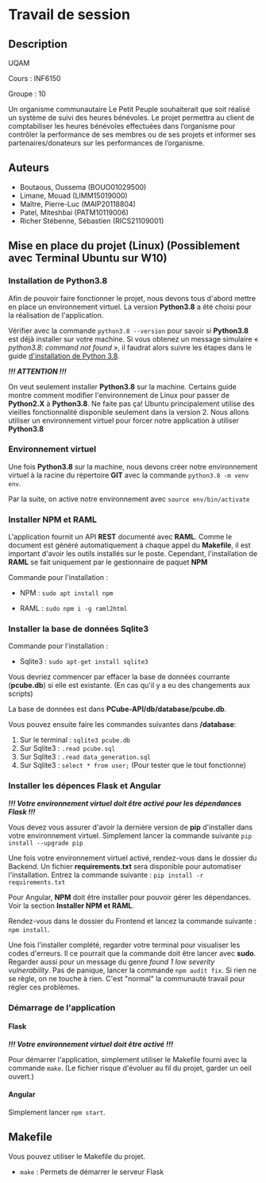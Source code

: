 # Travail de session
## Description
UQAM

Cours : INF6150

Groupe : 10

Un organisme communautaire Le Petit Peuple souhaiterait que soit réalisé un système de suivi des heures bénévoles. Le projet permettra au client de comptabiliser les heures bénévoles effectuées dans l’organisme pour contrôler la performance de ses membres ou de ses projets et informer ses partenaires/donateurs sur les performances de l’organisme.

## Auteurs

- Boutaous, Oussema (BOUO01029500)
- Limane, Mouad (LIMM15019000)
- Maître, Pierre-Luc (MAIP20118804)
- Patel, Miteshbai (PATM10119006)
- Richer Stébenne, Sébastien (RICS21109001)


## Mise en place du projet (Linux) (Possiblement avec Terminal Ubuntu sur W10) 

### Installation de Python3.8

Afin de pouvoir faire fonctionner le projet, nous devons tous d'abord mettre en place un environnement virtuel. La version **Python3.8** a été choisi pour la réalisation de l'application. 

Vérifier avec la commande `python3.8 --version` pour savoir si **Python3.8** est déjà installer sur votre machine. Si vous obtenez un message simulaire « *python3.8: command not found* », il faudrat alors suivre les étapes dans le guide [d'installation de Python 3.8](https://linuxize.com/post/how-to-install-python-3-8-on-ubuntu-18-04/).

**_!!! ATTENTION !!!_**

On veut seulement installer **Python3.8** sur la machine. Certains guide montre comment modifier l'environnement de Linux pour passer de **Python2.X** à **Python3.8**. Ne faite pas ça! Ubuntu principalement utilise des vieilles fonctionnalité disponible seulement dans la version 2. Nous allons utiliser un environnement virtuel pour forcer notre application à utiliser **Python3.8** 


### Environnement virtuel

Une fois **Python3.8** sur la machine, nous devons créer notre environnement virtuel à la racine du répertoire **GIT** avec la commande `python3.8 -m venv env`.

Par la suite, on active notre environnement avec `source env/bin/activate`


### Installer NPM et RAML
L'application fournit un API **REST** documenté avec **RAML**. Comme le document est généré automatiquement à chaque appel du **Makefile**, il est important d'avoir les outils installés sur le poste. Cependant, l'installation de **RAML** se fait uniquement par le gestionnaire de paquet **NPM**

Commande pour l'installation :

- NPM : `sudo apt install npm`

- RAML : `sudo npm i -g raml2html`

### Installer la base de données Sqlite3

Commande pour l'installation :

- Sqlite3 : `sudo apt-get install sqlite3`

Vous devriez commencer par effacer la base de données courrante (**pcube.db**) si elle est existante. (En cas qu'il y a eu des changements aux scripts) 

La base de données est dans **PCube-API/db/database/pcube.db**.

Vous pouvez ensuite faire les commandes suivantes dans **/database**:

1) Sur le terminal : `sqlite3 pcube.db`
2) Sur Sqlite3 : `.read pcube.sql`
3) Sur Sqlite3 : `.read data_generation.sql`
4) Sur Sqlite3 : `select * from user;` (Pour tester que le tout fonctionne)


### Installer les dépences Flask et Angular

**_!!! Votre environnement virtuel doit être activé pour les dépendances Flask !!!_**

Vous devez vous assurer d'avoir la dernière version de **pip** d'installer dans votre environnement virtuel. Simplement lancer la commande suivante `pip install --upgrade pip`

Une fois votre environnement virtuel activé, rendez-vous dans le dossier du Backend. Un fichier **requirements.txt** sera disponible pour automatiser l'installation. Entrez la commande suivante : `pip install -r requirements.txt`

Pour Angular, **NPM** doit être installer pour pouvoir gérer les dépendances. Voir la section **Installer NPM et RAML**.

Rendez-vous dans le dossier du Frontend et lancez la commande suivante : `npm install`.

Une fois l'installer complété, regarder votre terminal pour visualiser les codes d'erreurs. Il ce pourrait que la commande doit être lancer avec **sudo**. Regarder aussi pour un message du genre *found 1 low severity vulnerability*. Pas de panique, lancer la commande `npm audit fix`. Si rien ne se règle, on ne touche à rien. C'est "normal" la communauté travail pour régler ces problèmes.


### Démarrage de l'application

#### Flask

**_!!! Votre environnement virtuel doit être activé !!!_**

Pour démarrer l'application, simplement utiliser le Makefile fourni avec la commande `make`.
(Le fichier risque d'évoluer au fil du projet, garder un oeil ouvert.)

#### Angular

Simplement lancer `npm start`. 

## Makefile

Vous pouvez utiliser le Makefile du projet.
- `make` : Permets de démarrer le serveur Flask

